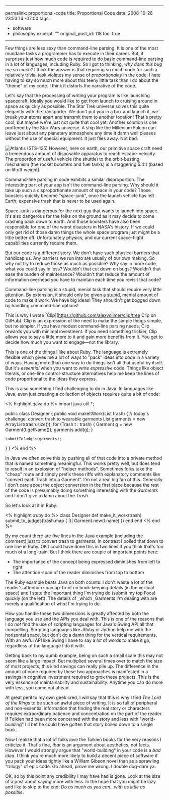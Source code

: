 ----- 
permalink: proportional-code
title: Proportional Code
date: 2008-10-26 23:53:14 -07:00
tags:
- software
- philosophy
excerpt: ""
original_post_id: 118
toc: true
-----
Few things are less sexy than command-line parsing. It is one of the most mundane tasks a programmer has to execute in their career. But, it surprises just how much code is required to do basic command-line parsing in a lot of languages, including Ruby. So I got to thinking, _why does this bug me so much?_ I think the answer is that requiring so much code for such a relatively trivial task violates my sense of _proportionality_ in the code. I hate having to say so much more about this teeny little task than I do about the "theme" of my code. I think it distorts the narrative of the code.

Let's say that the processing of writing your program is like launching spacecraft. Ideally you would like to get from launch to cruising around in space as quickly as possible. The Star Trek universe solves this quite elegantly with the transporter. We don't put you in a box and launch it, we break your atoms apart and transmit them to another location! That's pretty cool, but maybe we're just not quite that cool yet. Another solution is one proffered by the Star Wars universe. A ship like the Millenium Falcon can leave just about any planetary atmosphere any time it damn well pleases without the use of special equipment. It just flies away. Not bad.

![Atlantis (STS-125)](http://farm4.static.flickr.com/3173/2958037544_26e7973f17_m.jpg)
However, here on earth, our primitive space craft need a tremendous amount of disposable apparatus to reach escape-velocity. The proportion of useful vehicle (the shuttle) to the orbit-busting mechanism (the rocket boosters and fuel tanks) is a staggering 5.4:1 (based on liftoff weight).

Command-line parsing in code exhibits a similar disproportion. The interesting part of your app isn't the command-line parsing. Why should it take up such a disproportionate amount of space in your code? Those boosters quickly become "space-junk", once the launch vehicle has left Earth; expensive trash that is never to be used again.

Space-junk is dangerous for the next guy that wants to launch into space. It's also dangerous for the folks on the ground as it may decide to come crashing back down to earth. And those boosters have also been responsible for one of the worst disasters in NASA's history. If we could only get rid of those damn things the whole space program just might be a little better off. Unfortunately physics, and our current space-flight capabilities currently require them.

But our code is a different story. We don't have such physical barriers that handicap us. Any barriers we run into are usually of our own making. So why not try to reduce those as much as possible? Why say in more code, what you could say in less? Wouldn't that cut down on bugs? Wouldn't that ease the burden of maintenance? Wouldn't that reduce the amount of information overhead you have to maintain each time you revisit that code?

Command-line parsing is a stupid, menial task that should require very little attention. By extension, it should only be given a stupid, menial amount of code to make it work. We have big ideas! They shouldn't get bogged down by handling command-line options!

This is why I wrote [Clip](https://github.com/alexvollmer/clip/tree Clip on GitHub). Clip is an expression of the need to make the simple things simple, but no simpler. If you have modest command-line parsing needs, Clip rewards you with minimal investment. If you need something trickier, Clip allows you to say a little more to it and gain more benefits from it. You get to decide how much you want to engage&mdash;not the library.

This is one of the things I like about Ruby. The language is extremely flexible which gives me a lot of ways to "pack" ideas into code in a variety of ways. Having more than one way to do things isn't all that useful by itself. But it's _essential_ when you want to write _expressive_ code. Things like object literals, or one-line control-structure alternatives help me keep the lines of code proportional to the ideas they express.

This is also something I find challenging to do in Java. In languages like Java, even just creating a collection of objects requires quite a bit of code:

<% highlight :java do %>
import java.util.*;

public class Designer {
  public void makeItWork(List<Trash> trash) {
    // today's challenge: convert trash to wearable garments
    List<Garment> garments = new ArrayList<Garment>(trash.size());
    for (Trash t : trash) {
      Garment g = new Garment(t.getName());
      garments.add(g);
    }

    submitToJudges(garments);
  }
}
<% end %>

In Java we often solve this by pushing all of that code into a private method that is named something meaningful. This works pretty well, but does tend to result in an explosion of "helper methods". Sometimes folks take the "cheap" route and simply prefix these riffs with explanatory comments like "convert each Trash into a Garment". I'm not a real big fan of this. Generally I don't care about the object conversion in the first place because the rest of the code is presumably doing something interesting with the _Garments_ and I don't give a damn about the _Trash_.

So let's look at it in Ruby:

<% highlight :ruby do %>
class Designer
  def make_it_work(trash)
    submit_to_judges(trash.map { |t| Garment.new(t.name) })
  end
end
<% end %>

By my count there are five lines in the Java example (including the comment) just to convert trash to garments. In contrast I boiled that down to one line in Ruby. OK I could have done this in two lines if you think that's too much of a long-train. But I think there are couple of important points here:
*  The importance of the concept being expressed diminishes from left to right
*  The attention-span of the reader diminishes from top to bottom

The Ruby example beats Java on both counts. I don't waste a lot of the reader's attention span up-front on book-keeping details (in the vertical space) and I state the important thing I'm trying do (submit my top Foos) quickly (on the left). The details of _which _Garments I'm dealing with are merely a qualification of _what_ I'm trying to do.

How you handle these two dimensions is greatly affected by both the language you use and the APIs you deal with. This is one of the reasons that I do _not_ find the use of scripting languages for Java's Swing API all that compelling. Scripting languages like JRuby or Jython help me with the horizontal space, but don't do a damn thing for the vertical requirements. With an awful API like Swing I have to say a _lot_ of words to make it go, regardless of the language I do it with.

Getting back to my dumb example, being on such a small scale this may not seem like a large impact. But multiplied several times over to match the size of most projects, this kind savings can really pile up. The difference in the amount of code required by these two approaches is manifested in a savings in cognitive investment required to grok these projects. This is the very _essence_ of maintainability and sustainability. Anytime you can do more with less, you come out ahead.

At great peril to my own geek cred, I will say that this is why I find _The Lord of the Rings_ to be such an awful piece of writing. It is so full of peripheral and non-essential information that finding the real story or characters requires extraordinary patience and concentration on the part of the reader. If Tolkien had been more concerned with the story and less with "world-building" I'll bet he could have gotten that story boiled down to a single book.

Now I realize that a lot of folks _love_ the Tolkien books for the very reasons I criticize it. That's fine, _that_ is an argument about aesthetics, not facts. However I would strongly argue that "world-building" in your code is a _bad idea_. I think you're much more likely to build a decent piece of software if you pack your ideas tightly like a William Gibson novel than as a sprawling "trilogy" of epic code. Go ahead, prove me wrong. I double dog-dare ya.

OK, so by this point any credibility I may have had is gone. Look at the size of a post about saying more with less. In the hope that you might be lazy and like to skip to the end:
*Do as much as you can&hellip;with as little as possible.*
